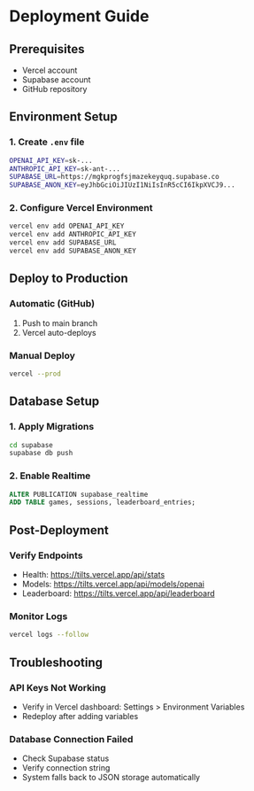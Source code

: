 # Deployment Guide

## Prerequisites
- Vercel account
- Supabase account  
- GitHub repository

## Environment Setup

### 1. Create `.env` file
```bash
OPENAI_API_KEY=sk-...
ANTHROPIC_API_KEY=sk-ant-...
SUPABASE_URL=https://mgkprogfsjmazekeyquq.supabase.co
SUPABASE_ANON_KEY=eyJhbGciOiJIUzI1NiIsInR5cCI6IkpXVCJ9...
```

### 2. Configure Vercel Environment
```bash
vercel env add OPENAI_API_KEY
vercel env add ANTHROPIC_API_KEY
vercel env add SUPABASE_URL
vercel env add SUPABASE_ANON_KEY
```

## Deploy to Production

### Automatic (GitHub)
1. Push to main branch
2. Vercel auto-deploys

### Manual Deploy
```bash
vercel --prod
```

## Database Setup

### 1. Apply Migrations
```bash
cd supabase
supabase db push
```

### 2. Enable Realtime
```sql
ALTER PUBLICATION supabase_realtime 
ADD TABLE games, sessions, leaderboard_entries;
```

## Post-Deployment

### Verify Endpoints
- Health: https://tilts.vercel.app/api/stats
- Models: https://tilts.vercel.app/api/models/openai
- Leaderboard: https://tilts.vercel.app/api/leaderboard

### Monitor Logs
```bash
vercel logs --follow
```

## Troubleshooting

### API Keys Not Working
- Verify in Vercel dashboard: Settings > Environment Variables
- Redeploy after adding variables

### Database Connection Failed
- Check Supabase status
- Verify connection string
- System falls back to JSON storage automatically